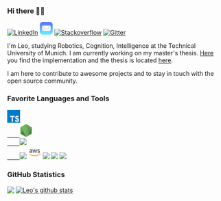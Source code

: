 ### Hi there 👋🏼

<a href="https://www.linkedin.com/in/leohanisch/">
    <img src="https://static-exp1.licdn.com/sc/h/al2o9zrvru7aqj8e1x2rzsrca" alt="LinkedIn" width="30"/></a>
<a href="mailto:HaaLeo@mail.de">
    <img src="https://raw.githubusercontent.com/HaaLeo/HaaLeo/master/images/mail.png" alt="Mail" width="30"/></a>
<a href="https://stackoverflow.com/users/6925187/haaleo?tab=profile">
    <img src="https://cdn.sstatic.net/Sites/stackoverflow/Img/favicon.ico?v=ec617d715196" alt="Stackoverflow" width="30"/></a>
<a href="https://gitter.im/HaaLeo">
    <img src="https://cdn03.gitter.im/_s/6cca2f355/images/favicon-read.ico" alt="Gitter" width="30"/></a>


I'm Leo, studying Robotics, Cognition, Intelligence at the Technical University of Munich.
I am currently working on my master's thesis.
[Here](https://github.com/HaaLeo/vague-requirements-scripts) you find the implementation and the thesis is located [here](https://github.com/HaaLeo/vague-requirements-thesis).

I am here to contribute to awesome projects and to stay in touch with the open source community.

### Favorite Languages and Tools

<a href="https://www.typescriptlang.org/">
    <code><img height="30" src="https://raw.githubusercontent.com/github/explore/master/topics/typescript/typescript.png"></code></a>
<a href="https://nodejs.org/"><code>
    <img height="30" src="https://raw.githubusercontent.com/github/explore/master/topics/nodejs/nodejs.png"></code></a>
<a href="https://code.visualstudio.com/"><code>
    <img height="30" src="https://code.visualstudio.com/favicon.ico"></code></a>
<a href="https://www.docker.com/"><code>
    <img height="30" src="https://www.docker.com/sites/default/files/d8/Docker-R-Logo-08-2018-Monochomatic-RGB_Moby-x1.png"></code></a>
<a href="https://aws.amazon.com">
    <code><img height="30" src="https://raw.githubusercontent.com/github/explore/master/topics/aws/aws.png"></code></a>
<a href="https://www.python.org/">
    <code><img height="30" src="https://www.python.org/static/apple-touch-icon-precomposed.png"></code></a>
<a href="https://redis.io/">
    <code><img height="30" src="https://redis.io/images/favicon.png"></code></a>
<a href="https://www.influxdata.com/products/influxdb-overview/">
    <code><img height="30" src="https://www.influxdata.com/wp-content/uploads/Favicon-blue-200x200.png"></code></a>

### GitHub Statistics

<a href="https://github.com/HaaLeo">
  <img align="center" src="https://github-readme-stats.vercel.app/api/top-langs/?username=HaaLeo&&count_private=true&theme=prussian&hide=C%23,Visual%20Basic&layout=compact" /></a>
<a href="https://github.com/HaaLeo">
  <img align="center" src="https://github-readme-stats.vercel.app/api?username=HaaLeo&show_icons=true&theme=prussian&line_height=27" alt="Leo's github stats" /></a>
